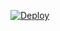 [![Deploy](https://www.herokucdn.com/deploy/button.svg)](https://heroku.com/deploy?template=https://github.com/mrhackr/randirobot)
